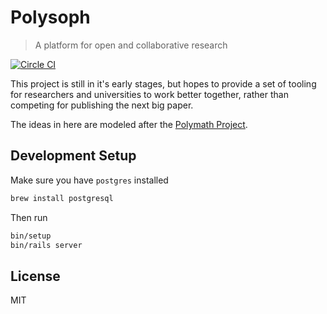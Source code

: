 # Polysoph

> A platform for open and collaborative research

[![Circle CI](https://circleci.com/gh/polysoph/poly.svg?style=svg)](https://circleci.com/gh/polysoph/poly)

This project is still in it's early stages, but hopes to provide a set of tooling for researchers and universities to work better together, rather than competing for publishing the next big paper.

The ideas in here are modeled after the [Polymath Project](http://polymathprojects.org/).

## Development Setup

Make sure you have `postgres` installed

```bash
brew install postgresql
```

Then run

```bash
bin/setup
bin/rails server
```

## License

MIT
